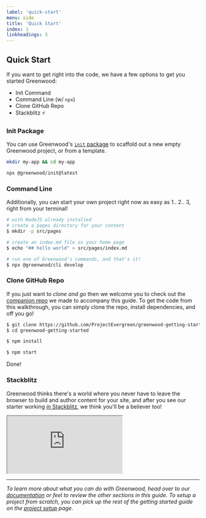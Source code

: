 ```yaml
---
label: 'quick-start'
menu: side
title: 'Quick Start'
index: 1
linkheadings: 3
---
```


## Quick Start

If you want to get right into the code, we have a few options to get you started Greenwood:

- Init Command
- Command Line (w/ `npx`)
- Clone GitHub Repo
- Stackblitz ⚡

### Init Package

You can use Greenwood's [`init` package](https://github.com/ProjectEvergreen/greenwood/blob/master/packages/init/README.md) to scaffold out a new empty Greenwood project, or from a template.

```bash
mkdir my-app && cd my-app

npx @greenwood/init@latest
```

### Command Line

Additionally, you can start your own project right now as easy as 1.. 2.. 3, right from your terminal!
```bash
# with NodeJS already installed
# create a pages directory for your content
$ mkdir -p src/pages

# create an index.md file as your home page
$ echo "## hello world" > src/pages/index.md

# run one of Greenwood's commands, and that's it!
$ npx @greenwood/cli develop
```

### Clone GitHub Repo
If you just want to _clone and go_ then we welcome you to check out the [companion repo](https://github.com/ProjectEvergreen/greenwood-getting-started) we made to accompany this guide.  To get the code from this walkthrough, you can simply clone the repo, install dependencies, and off you go!

```bash
$ git clone https://github.com/ProjectEvergreen/greenwood-getting-started
$ cd greenwood-getting-started

$ npm install

$ npm start
```

Done!

### Stackblitz

Greenwood thinks there's a world where you never have to leave the browser to build and author content for your site, and after you see our starter working [in Stackblitz](https://stackblitz.com/github/projectevergreen/greenwood-getting-started?embed=1), we think you'll be a believer too!

<iframe src="https://stackblitz.com/github/projectevergreen/greenwood-getting-started?embed=1" class="stackblitz" loading="lazy"></iframe>

----

_To learn more about what you can do with Greenwood, head over to our [documentation](/docs/) or feel to review the other sections in this guide.  To setup a project from scratch, you can pick up the rest of the getting started guide on the [project setup](/getting-started/project-setup) page._